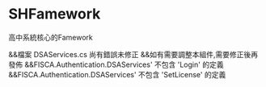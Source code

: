 # SHFamework
高中系統核心的Famework

&&檔案 DSAServices.cs 尚有錯誤未修正
&&如有需要調整本組件,需要修正後再發佈
&&FISCA.Authentication.DSAServices' 不包含 'Login' 的定義
&&FISCA.Authentication.DSAServices' 不包含 'SetLicense' 的定義
